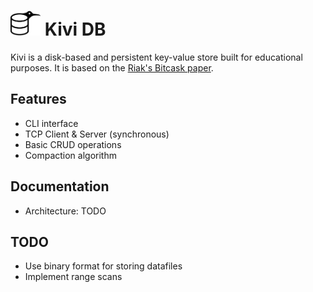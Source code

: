 # <picture><source media="(prefers-color-scheme: dark)" srcset="img/logo_light.png"><img src="img/logo_dark.png" height="40"></picture> Kivi DB

Kivi is a disk-based and persistent key-value store built for educational purposes. It is based on the [Riak's Bitcask paper](https://riak.com/assets/bitcask-intro.pdf). 

## Features

* CLI interface
* TCP Client & Server (synchronous)
* Basic CRUD operations 
* Compaction algorithm

## Documentation

* Architecture: TODO

## TODO

* Use binary format for storing datafiles 
* Implement range scans 
